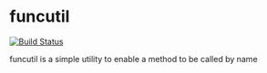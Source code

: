 funcutil
===========
[![Build Status](https://travis-ci.org/kadekcipta/funcutil.svg?branch=master)](https://travis-ci.org/kadekcipta/funcutil)

funcutil is a simple utility to enable a method to be called by name
